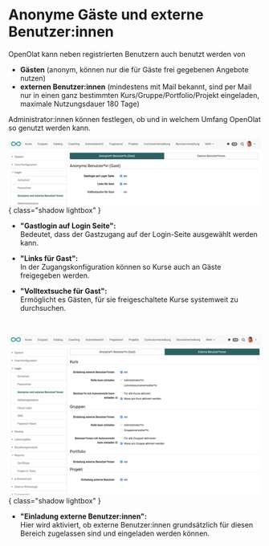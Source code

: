 # Anonyme Gäste und externe Benutzer:innen

OpenOlat kann neben registrierten Benutzern auch benutzt werden von

* **Gästen** (anonym, können nur die für Gäste frei gegebenen Angebote nutzen)
* **externen Benutzer:innen** (mindestens mit Mail bekannt, sind per Mail nur in einen ganz bestimmten Kurs/Gruppe/Portfolio/Projekt eingeladen, maximale Nutzungsdauer 180 Tage)


Administrator:innen können festlegen, ob und in welchem Umfang OpenOlat so genutzt werden kann.

  
![login_anonymous_external_user_tab1_v1_de.png](assets/login_anonymous_external_user_tab1_v1_de.png){ class="shadow lightbox" }

* **"Gastlogin auf Login Seite":**   
Bedeutet, dass der Gastzugang auf der Login-Seite ausgewählt werden kann.

*  **"Links für Gast":**   
In der Zugangskonfiguration können so Kurse auch an Gäste freigegeben werden.

*  **"Volltextsuche für Gast":**   
Ermöglicht es Gästen, für sie freigeschaltete Kurse systemweit zu durchsuchen.

<br>

![login_anonymous_external_user_tab2_v1_de.png](assets/login_anonymous_external_user_tab2_v1_de.png){ class="shadow lightbox" }

*  **"Einladung externe Benutzer:innen":**   
Hier wird aktiviert, ob externe Benutzer:innen grundsätzlich für diesen Bereich zugelassen sind und eingeladen werden können. 

